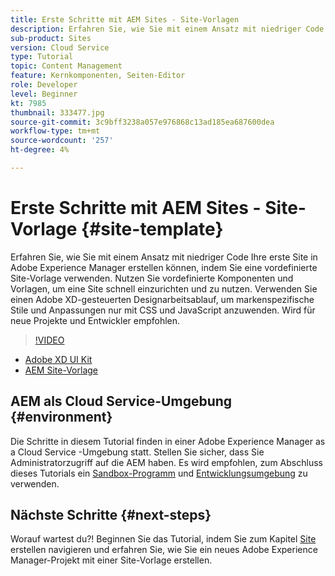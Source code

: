 ```yaml
---
title: Erste Schritte mit AEM Sites - Site-Vorlagen
description: Erfahren Sie, wie Sie mit einem Ansatz mit niedriger Code Ihre erste Site in Adobe Experience Manager erstellen können, indem Sie eine vordefinierte Site-Vorlage verwenden. Verwenden Sie vordefinierte Komponenten und Vorlagen, um eine Site schnell einzurichten und zu nutzen. Verwenden Sie einen Adobe XD-gesteuerten Designarbeitsablauf, um markenspezifische Stile und Anpassungen nur mit CSS und JavaScript anzuwenden. Wird für neue Projekte und Entwickler empfohlen.
sub-product: Sites
version: Cloud Service
type: Tutorial
topic: Content Management
feature: Kernkomponenten, Seiten-Editor
role: Developer
level: Beginner
kt: 7985
thumbnail: 333477.jpg
source-git-commit: 3c9bff3238a057e976868c13ad185ea687600dea
workflow-type: tm+mt
source-wordcount: '257'
ht-degree: 4%

---
```



# Erste Schritte mit AEM Sites - Site-Vorlage {#site-template}

Erfahren Sie, wie Sie mit einem Ansatz mit niedriger Code Ihre erste Site in Adobe Experience Manager erstellen können, indem Sie eine vordefinierte Site-Vorlage verwenden. Nutzen Sie vordefinierte Komponenten und Vorlagen, um eine Site schnell einzurichten und zu nutzen. Verwenden Sie einen Adobe XD-gesteuerten Designarbeitsablauf, um markenspezifische Stile und Anpassungen nur mit CSS und JavaScript anzuwenden. Wird für neue Projekte und Entwickler empfohlen.

>[!VIDEO](https://video.tv.adobe.com/v/333477/?quality=12&learn=on)

* [Adobe XD UI Kit](https://github.com/adobe/aem-site-template-basic/blob/main/files/wireframe.xd)
* [AEM Site-Vorlage](https://github.com/adobe/aem-site-template-basic)

## AEM als Cloud Service-Umgebung {#environment}

Die Schritte in diesem Tutorial finden in einer Adobe Experience Manager as a Cloud Service -Umgebung statt. Stellen Sie sicher, dass Sie Administratorzugriff auf die AEM haben. Es wird empfohlen, zum Abschluss dieses Tutorials ein [Sandbox-Programm](https://experienceleague.adobe.com/docs/experience-manager-cloud-service/onboarding/getting-access/sandbox-programs/introduction-sandbox-programs.html) und [Entwicklungsumgebung](https://experienceleague.adobe.com/docs/experience-manager-cloud-service/implementing/using-cloud-manager/manage-environments.html?lang=de) zu verwenden.

## Nächste Schritte {#next-steps}

Worauf wartest du?! Beginnen Sie das Tutorial, indem Sie zum Kapitel [Site](create-site.md) erstellen navigieren und erfahren Sie, wie Sie ein neues Adobe Experience Manager-Projekt mit einer Site-Vorlage erstellen.
